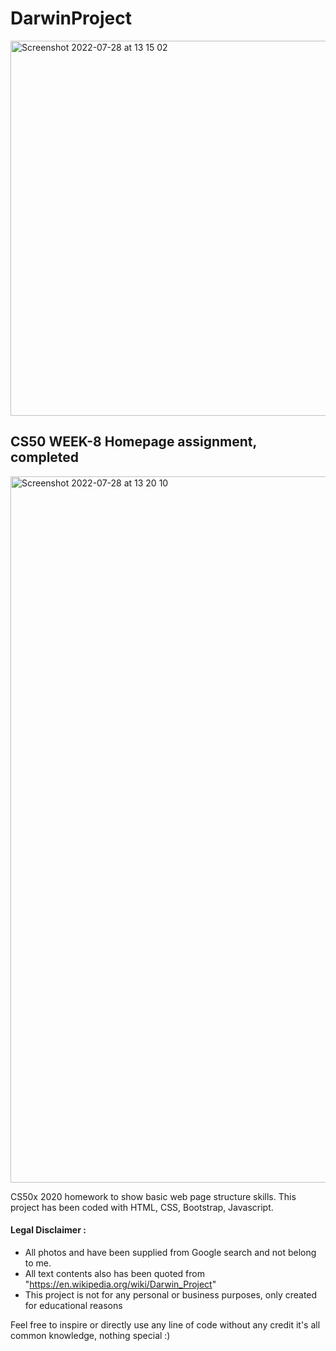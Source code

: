 # DarwinProject

<img width="600" alt="Screenshot 2022-07-28 at 13 15 02" src="https://user-images.githubusercontent.com/69481095/181502508-222fcac9-0a18-4b87-899b-68133409ab0a.png">

## CS50 WEEK-8 Homepage assignment, completed

<img width="1130" alt="Screenshot 2022-07-28 at 13 20 10" src="https://user-images.githubusercontent.com/69481095/181503478-c69325fa-6465-448f-8902-d34407a128df.png">

CS50x 2020 homework to show basic web page structure skills. This project has been coded with HTML, CSS, Bootstrap, Javascript. 

#### Legal Disclaimer :
* All photos and have been supplied from Google search and not belong to me.
* All text contents also has been quoted from "https://en.wikipedia.org/wiki/Darwin_Project"
* This project is not for any personal or business purposes, only created for educational reasons

Feel free to inspire or directly use any line of code without any credit it's all common knowledge, nothing special :)
